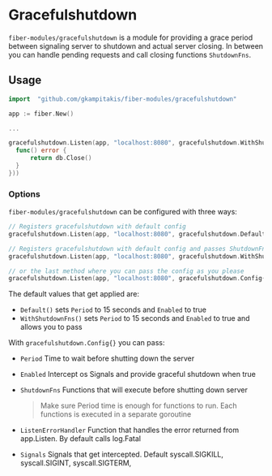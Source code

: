 # Gracefulshutdown

`fiber-modules/gracefulshutdown` is a module for providing a grace period between
signaling server to shutdown and actual server closing. In between you can 
handle pending requests and call closing functions `ShutdownFns`.

## Usage

```go
import  "github.com/gkampitakis/fiber-modules/gracefulshutdown"

app := fiber.New()

...

gracefulshutdown.Listen(app, "localhost:8080", gracefulshutdown.WithShutdownFns([]func() error{
  func() error {
      return db.Close()
  }
}))
```

### Options

`fiber-modules/gracefulshutdown` can be configured with three ways:

```go
// Registers gracefulshutdown with default config
gracefulshutdown.Listen(app, "localhost:8080", gracefulshutdown.Default())

// Registers gracefulshutdown with default config and passes ShutdownFns
gracefulshutdown.Listen(app, "localhost:8080", gracefulshutdown.WithShutdownFns())

// or the last method where you can pass the config as you please
gracefulshutdown.Listen(app, "localhost:8080", gracefulshutdown.Config{...})
```

The default values that get applied are: 

- `Default()` sets `Period` to 15 seconds and `Enabled` to true
- `WithShutdownFns()` sets `Period` to 15 seconds and `Enabled` 
to true and allows you to pass

With `gracefulshutdown.Config{}` you can pass:
- `Period` Time to wait before shutting down the server
- `Enabled` Intercept os Signals and provide graceful shutdown when true
- `ShutdownFns` Functions that will execute before shutting down server

  > Make sure Period time is enough for functions to run. Each functions is 
executed in a separate goroutine
- `ListenErrorHandler` Function that handles the error returned from app.Listen.
By default calls log.Fatal 
- `Signals` Signals that get intercepted. Default syscall.SIGKILL, syscall.SIGINT, syscall.SIGTERM,